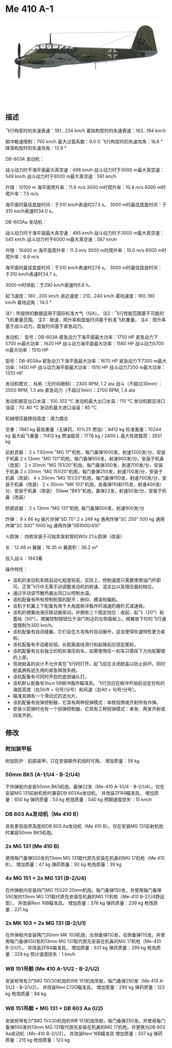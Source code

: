 # Me 410 A-1

![me410a1](../images/me410a1.png)

## 描述

飞行构型时的失速表速：191...224 km/h
着陆构型时的失速表速：163...194 km/h

俯冲极速限制：750 km/h
最大过载系数：9.0 G
飞行构型时的失速攻角：16.6 °
降落构型时的失速攻角：13.9 °

DB-603A 发动机：

战斗动力时于海平面最大真空速：498 km/h
战斗动力时于3000 m最大真空速：549 km/h
战斗动力时于6000 m最大真空速：591 km/h

升限：10100 m
海平面爬升率：11.6 m/s
3000 m时爬升率：10.4 m/s
6000 m时爬升率：7.5 m/s

海平面时最佳盘旋时间：于310 km/h表速时27.3 s。
3000 m时最佳盘旋时间：于310 km/h表速时34.0 s。

DB-603Aa 发动机：

战斗动力时于海平面最大真空速：495 km/h
战斗动力时于3000 m最大真空速：545 km/h
战斗动力时于6000 m最大真空速：587 km/h

升限：10400 m
海平面爬升率：11.3 m/s
3000 m时爬升率：10.0 m/s
6000 m时爬升率：6.9 m/s

海平面时最佳盘旋时间：于310 km/h表速时27.6 s。
3000 m时最佳盘旋时间：于310 km/h表速时34.7 s。

3000 m时续航：于290 km/h表速时6.6 h。

起飞速度：180...200 km/h
进近速度：210...240 km/h
着陆速度：160..190 km/h
着陆迎角：14.0 °

注1：所提供的数据适用于国际标准大气（ISA）。
注2：飞行性能范围基于可能的飞机重量范围。
注3：极速、爬升率和盘旋时间基于标准飞机重量。
注4：爬升率基于战斗动力，盘旋时间基于紧急动力。

发动机：
型号：DB-603A
紧急动力下海平面最大功率：1750 HP
紧急动力下5700 m最大功率：1620 HP
战斗动力海平面最大功率：1580 HP
战斗动力5700 m最大功率：1510 HP

型号：DB-603Aa
紧急动力下海平面最大功率：1670 HP
紧急动力下7300 m最大功率：1450 HP
战斗动力海平面最大功率：1510 HP
战斗动力7200 m最大功率：1370 HP

发动机模式：
标称（无时间限制）：2300 RPM, 1.2 ata
战斗（不超过30min）：2500 RPM, 1.3 ata
紧急动力（不超过1min）：2700 RPM, 1.4 ata

发动机额定出口水温：100..102 °C
发动机最大出口水温：115 °C
发动机额定进口油温：70..80 °C
发动机最大进口油温：85 °C

机械增压器换挡高度：液力偶合

空重：7861 kg
最低重量（无弹药，10%25 燃油）：8412 kg
标准重量：10244 kg
最大起飞重量：11412 kg
燃油载荷：1776 kg / 2400 L
最大有效载荷：3551 kg

前射武器：
2 x 7.92mm "MG 17"机枪，每门备弹1000发，射速1200发/分，安装于机鼻
2 x 13mm "MG 131"机枪，每门备弹550发，射速900发/分，安装于机鼻（改装）
2 x 20mm "MG 151/20"机炮，每门备弹350发，射速700发/分，安装于机鼻
2 x 20mm "MG 151/20"机炮，每门备弹250发，射速700发/分，安装于机鼻（改装）
4 x 20mm "MG 151/20"机炮，每门备弹150发，射速700发/分，安装于机鼻（改装）
2 x 30mm "MK 103"机炮，各备弹110和115发，射速400发/分，安装于机鼻（改装）
50мм "BK5"机炮，备弹22发，射速50发/分，安装于机鼻（改装）

防御武器：
2 x 13mm "MG 131"机枪, 每门备弹500发，射速900发/分

炸弹：
8 x 66 kg 破片炸弹"SD 70"
2 x 249 kg 通用炸弹"SC 250"
500 kg 通用炸弹"SC 500"
1000 kg 通用炸弹"SB1000/410"

火箭弹：
四枚安装于可抛弃发射管的WGr.21火箭弹（改装）

长：12.48 m
翼展：16.35 m
翼面积：36.2 m²

投入战斗：1943春

操作特性：
- 该机的发动机系统自动化程度较高，实际上，控制速度只需要使用油门杆即可。正常飞行中无需手动调整发动机的转速、混合比以及增压器的档位。
- 通过手动调节散热器出风口以控制水温。
- 该机配备有所有控制舵面的配平：俯仰、横滚和偏航。
- 该机于机翼上下配备有用于大角度俯冲轰炸时减速的栅栏式减速板。
- 该机的襟翼由液压致动器驱动，并拥有三个固定挡位：收起、起飞（20°）和着陆（50°）。襟翼控制按钮位于油门附近的左侧面板上。襟翼放下时的飞行速度限制为300 km/h。
- 该机配备有自动缝翼。它们会在大攻角时自动展开，这会使得失速特性更为柔和。
- 该机配备有手动尾轮锁。长距离直线滑行和起降前应锁定尾轮。
- 该机配备有左右独立的机轮液压刹车。如需使用任一刹车只需踩下方向舵脚蹬的上部。
- 驾驶舱盖的设计不允许其在飞行时打开。起飞前应关闭舱盖以防止损坏。同时舱盖拥有逃生用的紧急释放系统。
- 该机配备有可同时开启的底部编队灯。
- 该机默认配备有Stuvi 5B俯冲轰炸瞄准具。飞行员应在俯冲开始前设定目标的海拔高度（右Shift + 句号/分号）和风速（右Alt + 句号/分号）。
- 瞄准具拥有一个滑动式的滤光片。
- 该机配备有投弹控制器，它具有两种投弹模式：单枚投掷或齐射所有炸弹。
- 安装火箭弹时也有一个投弹控制器，它具有三种投弹模式：单发、两发齐射或四发齐射。

## 修改


### 附加装甲板

附加防护：前部装甲。只在安装额外机炮时可用。
增加质量：59 kg

### 50mm BK5 (A-1/U4 - B-2/U4)

于炸弹舱内安装50mm BK5机炮，备弹22发（Me-410 A-1/U4 - B-2/U4）。仅在安装MG 131前射机枪时兼容DB 603Aa发动机。
并改装ZFR4瞄准具。
增加质量：650 kg
弹药质量：53 kg
枪炮质量：540 kg
预期速度损失：15 km/h

### DB 603 Aa发动机（Me 410 B）

具有更高临界高度的DB 603 Aa发动机（Me 410 B）。仅在安装MG 131前射机枪时兼容50mm BK5机炮。

### 2x MG 131 (Me 410 B)

使用每门备弹550发的13mm MG 131取代原先安装在机鼻的MG 17机枪（Me 410 B）。
增加质量：47 kg
弹药质量：92 kg
枪炮质量：39 kg

### 4x MG 151 + 2x MG 131 (B-2/U4)

在炸弹舱内安装四门MG 151/20 20mm机炮，每门备弹150发。并使用每门备弹550发的13mm MG 131取代原先安装在机鼻的MG 17机枪（Me-410 B-2/U4野战型）。
并改装Revi 16B瞄准具。
增加质量：376 kg
弹药质量：239 kg
枪炮质量：221 kg

### 2x MK 103 + 2x MG 131 (B-2/U1)

在炸弹舱内安装两门30mm MK 103机炮，左侧备弹110发，右侧备弹115发。并使用每门备弹550发的13mm MG 131取代原先安装在机鼻的MG 17机枪（Me-410 B-2/U1）。
并改装ZFR4瞄准具。
增加质量：631 kg
弹药质量：299 kg
枪炮质量：329 kg
预计速度损失：1 km/h

### WB 151吊舱 (Me 410 A-1/U2 - B-2/U2)

安装有带有2门MG 151/20机炮的WB 151机炮吊舱，每门备弹250发（Me 410 A-1/U2 - B-2/U2）。
并改装Revi C12D瞄准具。
增加质量：290 kg
弹药质量：123 kg
枪炮质量：84 kg

### WB 151吊舱 + MG 131 + DB 603 Aa (U2)

安装有带有2门MG 151/20机炮的WB 151机炮吊舱，每门备弹250发。并使用每门备弹550发的13mm MG 131取代原先安装在机鼻的MG 17机枪。并更换为DB 603 Aa发动机（Me-410 B-2/U2）。
并改装Revi 16B瞄准具
增加质量：337 kg
弹药质量：215 kg
枪炮质量：123 kg